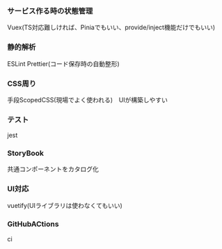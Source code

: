 ### サービス作る時の状態管理
Vuex(TS対応難しければ、Piniaでもいい、provide/inject機能だけでもいい)

### 静的解析
ESLint  Prettier(コード保存時の自動整形)

### CSS周り
手段ScopedCSS(現場でよく使われる)　UIが構築しやすい

### テスト
jest

### StoryBook
共通コンポーネントをカタログ化

### UI対応 
vuetify(UIライブラリは使わなくてもいい)

### GitHubACtions
ci






